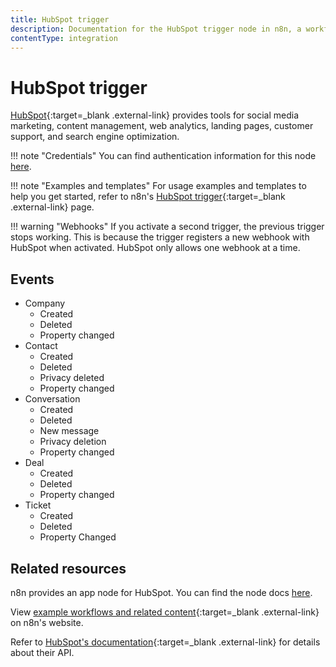 ```yaml
---
title: HubSpot trigger
description: Documentation for the HubSpot trigger node in n8n, a workflow automation platform. Includes details of operations and configuration, and links to examples and credentials information.
contentType: integration
---
```


# HubSpot trigger

[HubSpot](https://www.hubspot.com/){:target=_blank .external-link} provides tools for social media marketing, content management, web analytics, landing pages, customer support, and search engine optimization.

!!! note "Credentials"
	You can find authentication information for this node [here](/integrations/builtin/credentials/hubspot/).

!!! note "Examples and templates"
	For usage examples and templates to help you get started, refer to n8n's [HubSpot trigger](https://n8n.io/integrations/hubspot-trigger/){:target=_blank .external-link} page.

!!! warning "Webhooks"
    If you activate a second trigger, the previous trigger stops working. This is because the trigger registers a new webhook with HubSpot when activated. HubSpot only allows one webhook at a time. 

## Events

* Company
	* Created
	* Deleted
	* Property changed
* Contact
	* Created
	* Deleted
	* Privacy deleted
	* Property changed
* Conversation
	* Created
	* Deleted
	* New message
	* Privacy deletion
	* Property changed
* Deal
	* Created
	* Deleted
	* Property changed
* Ticket
	* Created
	* Deleted
	* Property Changed

## Related resources

n8n provides an app node for HubSpot. You can find the node docs [here](/integrations/builtin/app-nodes/n8n-nodes-base.hubspot/).

View [example workflows and related content](https://n8n.io/integrations/hubspot-trigger/){:target=_blank .external-link} on n8n's website.

Refer to [HubSpot's documentation](https://developers.hubspot.com/docs/api/overview){:target=_blank .external-link} for details about their API.

